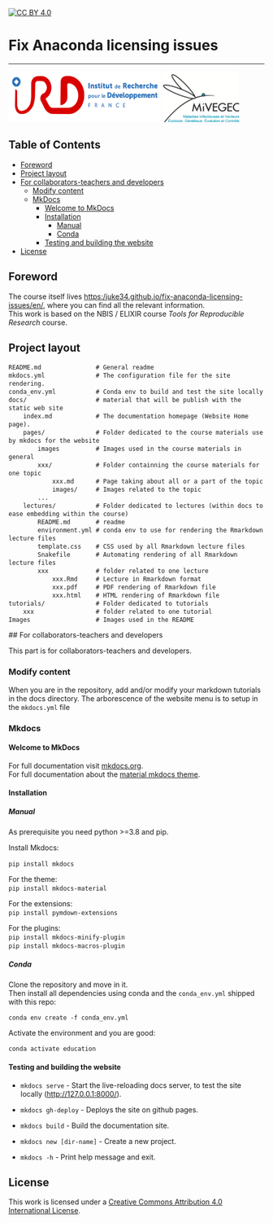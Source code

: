 [![CC BY 4.0][cc-by-shield]][cc-by]


# Fix Anaconda licensing issues
---------------------------

<img src="images/IRD.png" width="300" height="100" /> <img src="images/MIVEGEC.png" width="150" height="100" />

## Table of Contents

   * [Foreword](#foreword)
   * [Project layout](#project-layout)
   * [For collaborators-teachers and developers](#for-collaborators-teachers-and-developers)     
     * [Modify content](#modify-content)   
     * [MkDocs](#mkdocs)
        * [Welcome to MkDocs](#welcome-to-mkdocs)
        * [Installation](#installation)
          * [Manual](#manual)
          * [Conda](#conda)
        * [Testing and building the website](#testing-and-building-the-website)
   * [License](#license)


## Foreword

The course itself lives [https:/juke34.github.io/fix-anaconda-licensing-issues/en/](https:/juke34.github.io/fix-anaconda-licensing-issues/en/),
where you can find all the relevant information.  
This work is based on the NBIS / ELIXIR course *Tools for Reproducible Research* course.

## Project layout

    README.md               # General readme 
    mkdocs.yml              # The configuration file for the site rendering.
    conda_env.yml           # Conda env to build and test the site locally
    docs/                   # material that will be publish with the static web site
        index.md            # The documentation homepage (Website Home page).
        pages/              # Folder dedicated to the course materials use by mkdocs for the website
            images          # Images used in the course materials in general
            xxx/            # Folder containning the course materials for one topic
                xxx.md      # Page taking about all or a part of the topic
                images/     # Images related to the topic
            ...    
        lectures/           # Folder dedicated to lectures (within docs to ease embedding within the course)
            README.md       # readme
            environment.yml # conda env to use for rendering the Rmarkdown lecture files
            template.css    # CSS used by all Rmarkdown lecture files
            Snakefile       # Automating rendering of all Rmarkdown lecture files
            xxx             # folder related to one lecture
                xxx.Rmd     # Lecture in Rmarkdown format
                xxx.pdf     # PDF rendering of Rmarkdown file
                xxx.html    # HTML rendering of Rmarkdown file
    tutorials/              # Folder dedicated to tutorials
        xxx                 # folder related to one tutorial
    Images                  # Images used in the README

## For collaborators-teachers and developers

This part is for collaborators-teachers and developers.

### Modify content

When you are in the repository, add and/or modify your markdown tutorials in the docs directory.
The arborescence of the website menu is to setup in the `mkdocs.yml` file

### Mkdocs

#### Welcome to MkDocs

For full documentation visit [mkdocs.org](https://www.mkdocs.org).  
For full documentation about the [material mkdocs theme](https://squidfunk.github.io/mkdocs-material/).

#### Installation

##### Manual

As prerequisite you need python >=3.8 and pip.  

Install Mkdocs:

`pip install mkdocs`

For the theme:  
`pip install mkdocs-material`

For the extensions:  
`pip install pymdown-extensions`

For the plugins:  
`pip install mkdocs-minify-plugin`  
`pip install mkdocs-macros-plugin`

##### Conda

Clone the repository and move in it.  
Then install all dependencies using conda and the `conda_env.yml` shipped with this repo:

```
conda env create -f conda_env.yml
```

Activate the environment and you are good:

```
conda activate education
```

#### Testing and building the website


* `mkdocs serve` - Start the live-reloading docs server, to test the site locally (http://127.0.0.1:8000/).
* `mkdocs gh-deploy` - Deploys the site on github pages.

* `mkdocs build` - Build the documentation site.
* `mkdocs new [dir-name]` - Create a new project.
* `mkdocs -h` - Print help message and exit.

## License

This work is licensed under a [Creative Commons Attribution 4.0 International License][cc-by].

[cc-by]: http://creativecommons.org/licenses/by/4.0/
[cc-by-shield]: https://img.shields.io/badge/License-CC%20BY%204.0-lightgrey.svg
